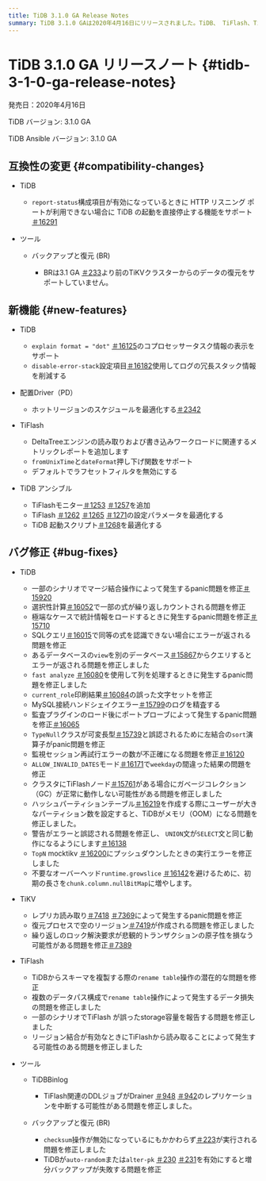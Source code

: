```yaml
---
title: TiDB 3.1.0 GA Release Notes
summary: TiDB 3.1.0 GAは2020年4月16日にリリースされました。TiDB、 TiFlash、TiKV、そしてBackup & RestoreやTiDB Binlogなどのツールに対する互換性の変更、新機能、バグ修正、そして改善が含まれています。主な変更点としては、コプロセッサータスクの表示サポート、ホットリージョンスケジューリングの最適化、そして様々なpanicおよびデータ損失の問題の修正などが挙げられます。また、このリリースには、監視と設定パラメータの改善のためのTiDB Ansibleの改善も含まれています。
---
```


# TiDB 3.1.0 GA リリースノート {#tidb-3-1-0-ga-release-notes}

発売日：2020年4月16日

TiDB バージョン: 3.1.0 GA

TiDB Ansible バージョン: 3.1.0 GA

## 互換性の変更 {#compatibility-changes}

-   TiDB

    -   `report-status`構成項目が有効になっているときに HTTP リスニング ポートが利用できない場合に TiDB の起動を直接停止する機能をサポート[＃16291](https://github.com/pingcap/tidb/pull/16291)

-   ツール

    -   バックアップと復元 (BR)

        -   BRは3.1 GA [＃233](https://github.com/pingcap/br/pull/233)より前のTiKVクラスターからのデータの復元をサポートしていません。

## 新機能 {#new-features}

-   TiDB

    -   `explain format = "dot"` [＃16125](https://github.com/pingcap/tidb/pull/16125)のコプロセッサータスク情報の表示をサポート
    -   `disable-error-stack`設定項目[＃16182](https://github.com/pingcap/tidb/pull/16182)使用してログの冗長スタック情報を削減する

-   配置Driver（PD）

    -   ホットリージョンのスケジュールを最適化する[＃2342](https://github.com/pingcap/pd/pull/2342)

-   TiFlash

    -   DeltaTreeエンジンの読み取りおよび書き込みワークロードに関連するメトリックレポートを追加します
    -   `fromUnixTime`と`dateFormat`押し下げ関数をサポート
    -   デフォルトでラフセットフィルタを無効にする

-   TiDB アンシブル

    -   TiFlashモニター[＃1253](https://github.com/pingcap/tidb-ansible/pull/1253) [＃1257](https://github.com/pingcap/tidb-ansible/pull/1257)を追加
    -   TiFlash [＃1262](https://github.com/pingcap/tidb-ansible/pull/1262) [＃1265](https://github.com/pingcap/tidb-ansible/pull/1265) [＃1271](https://github.com/pingcap/tidb-ansible/pull/1271)の設定パラメータを最適化する
    -   TiDB 起動スクリプト[＃1268](https://github.com/pingcap/tidb-ansible/pull/1268)を最適化する

## バグ修正 {#bug-fixes}

-   TiDB

    -   一部のシナリオでマージ結合操作によって発生するpanic問題を修正[＃15920](https://github.com/pingcap/tidb/pull/15920)
    -   選択性計算[＃16052](https://github.com/pingcap/tidb/pull/16052)で一部の式が繰り返しカウントされる問題を修正
    -   極端なケースで統計情報をロードするときに発生するpanic問題を修正[＃15710](https://github.com/pingcap/tidb/pull/15710)
    -   SQLクエリ[＃16015](https://github.com/pingcap/tidb/pull/16015)で同等の式を認識できない場合にエラーが返される問題を修正
    -   あるデータベースの`view`を別のデータベース[＃15867](https://github.com/pingcap/tidb/pull/15867)からクエリするとエラーが返される問題を修正しました
    -   `fast analyze` [＃16080](https://github.com/pingcap/tidb/pull/16080)を使用して列を処理するときに発生するpanic問題を修正しました
    -   `current_role`印刷結果[＃16084](https://github.com/pingcap/tidb/pull/16084)の誤った文字セットを修正
    -   MySQL接続ハンドシェイクエラー[＃15799](https://github.com/pingcap/tidb/pull/15799)のログを精査する
    -   監査プラグインのロード後にポートプローブによって発生するpanic問題を修正[＃16065](https://github.com/pingcap/tidb/pull/16065)
    -   `TypeNull`クラスが可変長型[＃15739](https://github.com/pingcap/tidb/pull/15739)と誤認されるために左結合の`sort`演算子がpanic問題を修正
    -   監視セッション再試行エラーの数が不正確になる問題を修正[＃16120](https://github.com/pingcap/tidb/pull/16120)
    -   `ALLOW_INVALID_DATES`モード[＃16171](https://github.com/pingcap/tidb/pull/16171)で`weekday`の間違った結果の問題を修正
    -   クラスタにTiFlashノード[＃15761](https://github.com/pingcap/tidb/pull/15761)がある場合にガベージコレクション（GC）が正常に動作しない可能性がある問題を修正しました
    -   ハッシュパーティションテーブル[＃16219](https://github.com/pingcap/tidb/pull/16219)を作成する際にユーザーが大きなパーティション数を設定すると、TiDBがメモリ（OOM）になる問題を修正しました。
    -   警告がエラーと誤認される問題を修正し、 `UNION`文が`SELECT`文と同じ動作になるようにします[＃16138](https://github.com/pingcap/tidb/pull/16138)
    -   `TopN` mocktikv [＃16200](https://github.com/pingcap/tidb/pull/16200)にプッシュダウンしたときの実行エラーを修正しました
    -   不要なオーバーヘッド`runtime.growslice` [＃16142](https://github.com/pingcap/tidb/pull/16142)を避けるために、初期の長さを`chunk.column.nullBitMap`に増やします。

-   TiKV

    -   レプリカ読み取り[＃7418](https://github.com/tikv/tikv/pull/7418) [＃7369](https://github.com/tikv/tikv/pull/7369)によって発生するpanic問題を修正
    -   復元プロセスで空のリージョン[＃7419](https://github.com/tikv/tikv/pull/7419)が作成される問題を修正しました
    -   繰り返しのロック解決要求が悲観的トランザクションの原子性を損なう可能性がある問題を修正[＃7389](https://github.com/tikv/tikv/pull/7389)

-   TiFlash

    -   TiDBからスキーマを複製する際の`rename table`操作の潜在的な問題を修正
    -   複数のデータパス構成で`rename table`操作によって発生するデータ損失の問題を修正しました
    -   一部のシナリオでTiFlash が誤ったstorage容量を報告する問題を修正しました
    -   リージョン結合が有効なときにTiFlashから読み取ることによって発生する可能性のある問題を修正しました

-   ツール

    -   TiDBBinlog

        -   TiFlash関連のDDLジョブがDrainer [＃948](https://github.com/pingcap/tidb-binlog/pull/948) [＃942](https://github.com/pingcap/tidb-binlog/pull/942)のレプリケーションを中断する可能性がある問題を修正しました。

    -   バックアップと復元 (BR)

        -   `checksum`操作が無効になっているにもかかわらず[＃223](https://github.com/pingcap/br/pull/223)が実行される問題を修正しました
        -   TiDBが`auto-random`または`alter-pk` [＃230](https://github.com/pingcap/br/pull/230) [＃231](https://github.com/pingcap/br/pull/231)を有効にすると増分バックアップが失敗する問題を修正

